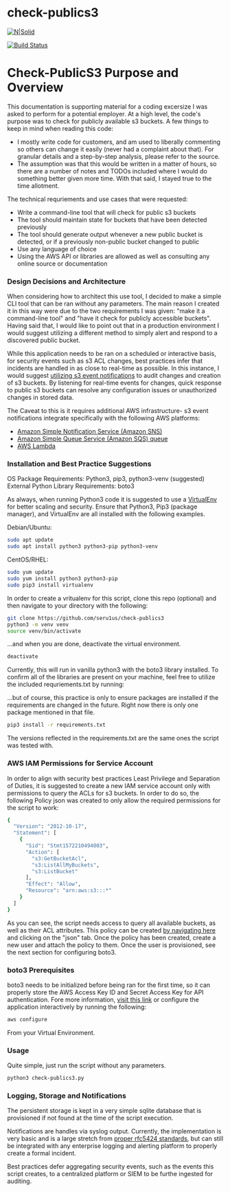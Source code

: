 # check-publics3

[![N|Solid](https://cldup.com/dTxpPi9lDf.thumb.png)](https://nodesource.com/products/nsolid)

[![Build Status](https://travis-ci.org/joemccann/dillinger.svg?branch=master)](https://travis-ci.org/joemccann/dillinger)

# Check-PublicS3 Purpose and Overview

This documentation is supporting material for a coding excersize I was asked to perform for a potential employer. At a high level, the code's purpose was to check for publicly available s3 buckets. A few things to keep in mind when reading this code:
  - I mostly write code for customers, and am used to liberally commenting so others can change it easily (never had a complaint about that). For granular details and a step-by-step analysis, please refer to the source.
  - The assumption was that this would be written in a matter of hours, so there are a number of notes and TODOs included where I would do something better given more time. With that said, I stayed true to the time allotment. 


The technical requriements and use cases that were requested:
  - Write a command-line tool that will check for public s3 buckets
  - The tool should maintain state for buckets that have been detected previously
  - The tool should generate output whenever a new public bucket is detected, or if a previously non-public bucket changed to public
  - Use any language of choice
  - Using the AWS API or libraries are allowed as well as consulting any online source or documentation

### Design Decisions and Architecture
When considering how to architect this use tool, I decided to make a simple CLI tool that can be ran without any parameters. The main reason I created it in this way were due to the two requirements I was given: "make it a command-line tool" and "have it check for publicly accessible buckets". Having said that, I would like to point out that in a production environment I would suggest utilizing a different method to simply alert and respond to a discovered public bucket.

While this application needs to be ran on a scheduled or interactive basis, for security events such as s3 ACL changes, best practices infer that incidents are handled in as close to real-time as possible. In this instance, I would suggest [utilizing s3 event notifications](https://docs.aws.amazon.com/AmazonS3/latest/dev/NotificationHowTo.html) to audit changes and creation of s3 buckets. By listening for real-time events for changes, quick response to public s3 buckets can resolve any configuration issues or unauthorized changes in stored data.

The Caveat to this is it requires additional AWS infrastructure- s3 event notifications integrate specifically with the following AWS platforms:
  - [Amazon Simple Notification Service (Amazon SNS) ](https://aws.amazon.com/sns/)
  - [Amazon Simple Queue Service (Amazon SQS) queue](https://aws.amazon.com/sqs/)
  - [AWS Lambda](https://docs.aws.amazon.com/lambda/latest/dg/with-s3.html)

### Installation and Best Practice Suggestions
OS Package Requirements: Python3, pip3, python3-venv (suggested)
External Python Library Requirements: boto3

As always, when running Python3 code it is suggested to use a [VirtualEnv](https://docs.python.org/3/tutorial/venv.html) for better scaling and security. Ensure that Python3, Pip3 (package manager), and VirtualEnv are all installed with the following examples.

Debian/Ubuntu:
```sh
sudo apt update
sudo apt install python3 python3-pip python3-venv
```

CentOS/RHEL:
```sh
sudo yum update
sudo yum install python3 python3-pip
sudo pip3 install virtualenv
```

In order to create a vritualenv for this script, clone this repo (optional) and then navigate to your directory with the following:

```sh
git clone https://github.com/seru1us/check-publics3
python3 -m venv venv
source venv/bin/activate
```

...and when you are done, deactivate the virtual environment.

```sh
deactivate
```

Currently, this will run in vanilla python3 with the boto3 library installed. To confirm all of the libraries are present on your machine, feel free to utilize the included requriements.txt by running:

...but of course, this practice is only to ensure packages are installed if the requirements are changed in the future. Right now there is only one package mentioned in that file.

```sh
pip3 install -r requirements.txt
```

The versions reflected in the requirements.txt are the same ones the script was tested with.

### AWS IAM Permissions for Service Account
In order to align with security best practices Least Privilege and Separation of Duties, it is suggested to create a new IAM service account only with permissions to query the ACLs for s3 buckets. In order to do so, the following Policy json was created to only allow the required permissions for the script to work:

```sh
{
  "Version": "2012-10-17",
  "Statement": [
    {
      "Sid": "Stmt1572210494003",
      "Action": [
        "s3:GetBucketAcl",
        "s3:ListAllMyBuckets",
        "s3:ListBucket"
      ],
      "Effect": "Allow",
      "Resource": "arn:aws:s3:::*"
    }
  ]
}
```

As you can see, the script needs access to query all available buckets, as well as their ACL attributes. This policy can be created [by navigating here](https://console.aws.amazon.com/iam/home?region=us-east-2#/policies$new) and clicking on the "json" tab. Once the policy has been created, create a new user and attach the policy to them. Once the user is provisioned, see the next section for configuring boto3.

### boto3 Prerequisites 
boto3 needs to be initialized before being ran for the first time, so it can properly store the AWS Access Key ID and Secret Access Key for API authentication. Fore more information, [visit this link](https://boto3.amazonaws.com/v1/documentation/api/latest/guide/configuration.html) or configure the application interactively by running the following:

```sh
aws configure
```

From your Virtual Environment.

### Usage
Quite simple, just run the script without any parameters. 

```sh
python3 check-publics3.py
```

### Logging, Storage and Notifications
The persistent storage is kept in a very simple sqlite database that is provisioned if not found at the time of the script execution. 

Notifications are handles via syslog output. Currently, the implementation is very basic and is a large stretch from [proper rfc5424 standards](https://tools.ietf.org/html/rfc5424), but can still be integrated with any enterprise logging and alerting platform to properly create a formal incident. 

Best practices defer aggregating security events, such as the events this script creates, to a centralized platform or SIEM to be furthe ingested for auditing. 

